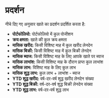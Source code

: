 # **प्रदर्शन**

नीचे दिए गए अनुसार खाते का प्रदर्शन प्रदर्शित करता है:
- **पोर्टफोलियो:** पोर्टफोलियो में कुल पोजीशन
- **क्रय क्षमता:** खाते की कुल क्रय क्षमता
- **मासिक खरीद:** किसी विशिष्ट माह में कुल खरीद लेनदेन
- **मासिक बिक्री:** किसी विशिष्ट माह में कुल बिक्री लेनदेन
- **मासिक ब्याज:** किसी विशिष्ट माह के लिए आपके खाते पर ब्याज
- **मासिक लाभांश:** किसी विशिष्ट माह के दौरान प्राप्त कुल लाभांश
- **मासिक लाभ:** विशिष्ट माह के लिए कुल लाभ
- **मासिक शुद्ध लाभ:** कुल लाभ + लाभांश - ब्याज
- **YTD शुद्ध खरीद:** वर्ष-दर-वर्ष शुद्ध खरीद लेनदेन संख्या
- **YTD शुद्ध बिक्री:** वर्ष-दर-वर्ष शुद्ध बिक्री लेनदेन संख्या
- **YTD शुद्ध लाभ:** वर्ष-दर-वर्ष शुद्ध लाभ
